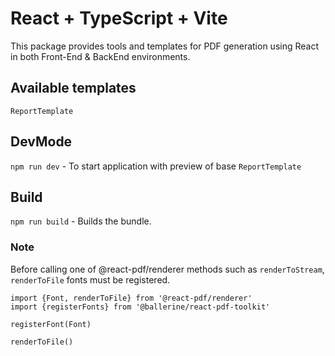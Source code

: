 # React + TypeScript + Vite

This package provides tools and templates for PDF generation using React in both Front-End & BackEnd environments.

## Available templates

`ReportTemplate`

## DevMode

`npm run dev` - To start application with preview of base `ReportTemplate`

## Build

`npm run build` - Builds the bundle.

### Note

Before calling one of @react-pdf/renderer methods such as `renderToStream`, `renderToFile` fonts must be registered.

```
import {Font, renderToFile} from '@react-pdf/renderer'
import {registerFonts} from '@ballerine/react-pdf-toolkit'

registerFont(Font)

renderToFile()
```
